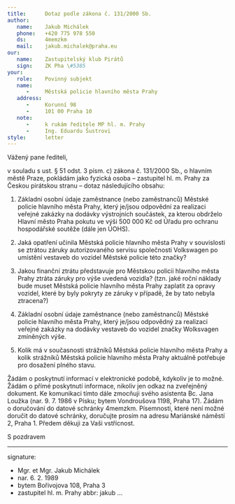 ```yaml
---
title:      Dotaz podle zákona č. 131/2000 Sb.
author:
   name:    Jakub Michálek
   phone:   +420 775 978 550
   ds:      4memzkm
   mail:    jakub.michalek@praha.eu
our:
   name:    Zastupitelský klub Pirátů
   sign:    ZK Pha \#5385
your:
   role:    Povinný subjekt
   name:    
      -     Městská policie hlavního města Prahy
   address:
      -     Korunní 98
      -     101 00 Praha 10
   note:
      -     k rukám ředitele MP hl. m. Prahy
      -     Ing. Eduardu Šustrovi
style:      letter
---
```


Vážený pane řediteli,

v souladu s ust. § 51 odst. 3 písm. c) zákona č. 131/2000 Sb., o hlavním městě Praze, pokládám jako fyzická osoba – zastupitel hl. m. Prahy za Českou pirátskou stranu – dotaz následujícího obsahu:

1. Základní osobní údaje zaměstnance (nebo zaměstnanců) Městské policie hlavního města Prahy, který je/jsou odpovědní za realizaci veřejné zakázky na dodávky výstrojních součástek, za kterou obdrželo Hlavní město Praha pokutu ve výši 500 000 Kč od Úřadu pro ochranu hospodářské soutěže (dále jen ÚOHS). 

2. Jaká opatření učinila Městská policie hlavního města Prahy v souvislosti se ztrátou záruky autorizovaného servisu společnosti Volkswagen po umístění vestaveb do vozidel Městské policie této značky? 

3. Jakou finanční ztrátu představuje pro Městskou policii hlavního města Prahy ztráta záruky pro výše uvedená vozidla? (tzn. jaké roční náklady bude muset Městská policie hlavního města Prahy zaplatit za opravy vozidel, které by byly pokryty ze záruky v případě, že by tato nebyla ztracena?)

4. Základní osobní údaje zaměstnance (nebo zaměstnanců) Městské policie hlavního města Prahy, který je/jsou odpovědný za realizaci veřejné zakázky na dodávky vestaveb do vozidel značky Wolksvagen zmíněných výše.

5. Kolik má v současnosti strážníků Městská policie hlavního města Prahy a kolik strážníků Městská policie hlavního města Prahy aktuálně potřebuje pro dosažení plného stavu. 

Žádám o poskytnutí informací v elektronické podobě, kdykoliv je to možné. Žádám o přímé poskytnutí informace, nikoliv jen odkaz na zveřejněný dokument. Ke komunikaci tímto dále zmocňuji svého asistenta Bc. Jana Loužka (nar. 9. 7. 1986 v Písku; bytem Vondroušova 1198, Praha 17). Žádám o doručování do datové schránky 4memzkm. Písemnosti, které není možné doručit do datové schránky, doručujte prosím na adresu Mariánské náměstí 2, Praha 1. Předem děkuji za Vaši vstřícnost.

S pozdravem

---
signature: 
  - Mgr. et Mgr. Jakub Michálek
  - nar. 6. 2. 1989
  - bytem Bořivojova 108, Praha 3
  - zastupitel hl. m. Prahy
abbr:       jakub
...

